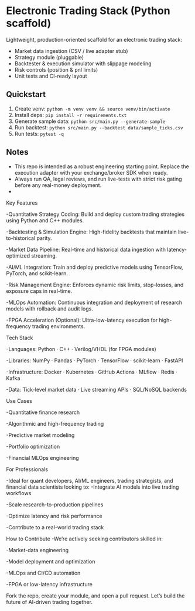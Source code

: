 # Electronic Trading Stack (Python scaffold)

Lightweight, production-oriented scaffold for an electronic trading stack:
- Market data ingestion (CSV / live adapter stub)
- Strategy module (pluggable)
- Backtester & execution simulator with slippage modeling
- Risk controls (position & pnl limits)
- Unit tests and CI-ready layout

## Quickstart
1. Create venv: `python -m venv venv && source venv/bin/activate`
2. Install deps: `pip install -r requirements.txt`
3. Generate sample data: `python src/main.py --generate-sample`
4. Run backtest: `python src/main.py --backtest data/sample_ticks.csv`
5. Run tests: `pytest -q`

## Notes
- This repo is intended as a robust engineering starting point. Replace the execution adapter with your exchange/broker SDK when ready.
- Always run QA, legal reviews, and run live-tests with strict risk gating before any real-money deployment.
- 
Key Features

-Quantitative Strategy Coding: Build and deploy custom trading strategies using Python and C++ modules.

-Backtesting & Simulation Engine: High-fidelity backtests that maintain live-to-historical parity.

-Market Data Pipeline: Real-time and historical data ingestion with latency-optimized streaming.

-AI/ML Integration: Train and deploy predictive models using TensorFlow, PyTorch, and scikit-learn.

-Risk Management Engine: Enforces dynamic risk limits, stop-losses, and exposure caps in real-time.

-MLOps Automation: Continuous integration and deployment of research models with rollback and audit logs.

-FPGA Acceleration (Optional): Ultra-low-latency execution for high-frequency trading environments.


Tech Stack

-Languages: Python · C++ · Verilog/VHDL (for FPGA modules)

-Libraries: NumPy · Pandas · PyTorch · TensorFlow · scikit-learn · FastAPI

-Infrastructure: Docker · Kubernetes · GitHub Actions · MLflow · Redis · Kafka

-Data: Tick-level market data · Live streaming APIs · SQL/NoSQL backends

Use Cases

-Quantitative finance research

-Algorithmic and high-frequency trading

-Predictive market modeling

-Portfolio optimization

-Financial MLOps engineering


For Professionals

-Ideal for quant developers, AI/ML engineers, trading strategists, and financial data scientists looking to:
-Integrate AI models into live trading workflows

-Scale research-to-production pipelines

-Optimize latency and risk performance

-Contribute to a real-world trading stack


How to Contribute
-We’re actively seeking contributors skilled in:

-Market-data engineering

-Model deployment and optimization

-MLOps and CI/CD automation

-FPGA or low-latency infrastructure

Fork the repo, create your module, and open a pull request. Let’s build the future of AI-driven trading together.
